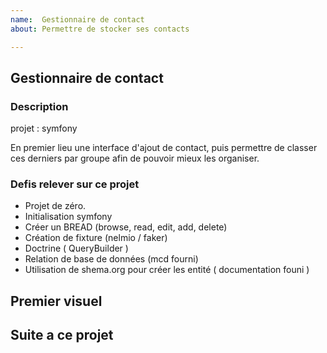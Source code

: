 ```yaml
---
name:  Gestionnaire de contact
about: Permettre de stocker ses contacts 

---
```


## Gestionnaire de contact 

### Description

projet : symfony

En premier lieu une interface d'ajout de contact,
puis permettre de classer ces derniers par groupe afin de pouvoir mieux les organiser.

### Defis relever sur ce projet

- Projet de zéro.
- Initialisation symfony 
- Créer un BREAD (browse, read, edit, add, delete)
- Création de fixture (nelmio / faker)
- Doctrine ( QueryBuilder )
- Relation de base de données (mcd fourni)
- Utilisation de shema.org pour créer les entité ( documentation founi )

## Premier visuel 


## Suite a ce projet
